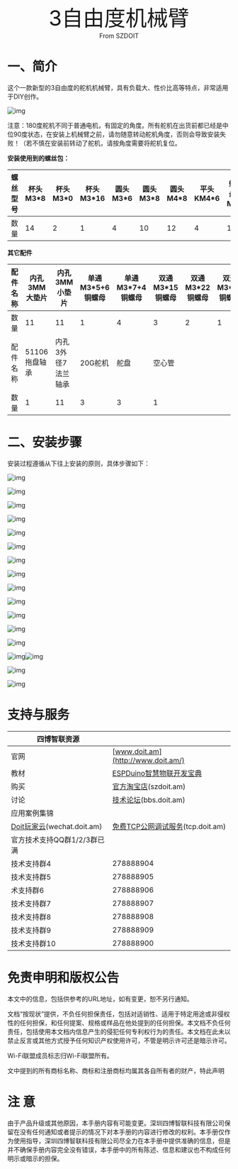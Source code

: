 <center><font size=10> 3自由度机械臂</center></font>
<center> From SZDOIT</center>

# 一、简介

这个一款新型的3自由度的舵机机械臂，具有负载大、性价比高等特点，非常适用于DIY创作。

![img](wps1.jpg) 

 

注意：180度舵机不同于普通电机，有固定的角度。所有舵机在出货前都已经是中位90度状态，在安装上机械臂之前，请勿随意转动舵机角度，否则会导致安装失败！（若不慎在安装前转动了舵机，请按角度需要将舵机复位。



**安装使用到的螺丝包：**

| 螺丝型号 | 杯头M3*8 | 杯头M3*0 | 杯头M3*16 | 圆头M3*6 | 圆头M3*8 | 圆头M4*8 | 平头KM4*6 | 螺母M3 | 合计 |
| -------- | -------- | -------- | --------- | -------- | -------- | -------- | --------- | ------ | ---- |
| 数量     | 14       | 2        | 1         | 4        | 10       | 12       | 4         | 13     | 74   |

**其它配件**

| 配件名称 | 内孔3MM大垫片 | 内孔3MM小垫片      | 单通M3*5+6铜螺母 | 单通M3*7+4铜螺母 | 双通M3*15铜螺母 | 双通M3*22铜螺母 | 双通M3*11铜螺母 | 双通M3*10铜螺母 | 双通M3*7铜螺母 | 双通M4*9铜螺母 |
| -------- | ------------- | ------------------ | ---------------- | ---------------- | --------------- | --------------- | --------------- | --------------- | -------------- | -------------- |
| 数量     | 11            | 11                 | 1                | 4                | 3               | 2               | 1               | 1               | 1              | 4              |
| 配件名称 | 51106拖盘轴承 | 内孔3外径7法兰轴承 | 20G舵机          | 舵盘             | 空心管          |                 |                 |                 |                |                |
| 数量     | 1             | 11                 | 3                | 3                | 1               |                 |                 |                 |                |                |

# 二、安装步骤

安装过程遵循从下往上安装的原则，具体步骤如下：

![img](wps2.jpg) 

![img](wps3.jpg) 

![img](wps4.jpg) 

![img](wps5.jpg) 

![img](wps6.jpg) 

![img](wps7.jpg) 

![img](wps8.jpg) 

![img](wps9.jpg) 

![img](wps10.jpg) 

![img](wps11.jpg) 

![img](wps12.jpg) 

![img](wps13.jpg) 

![img](wps14.jpg) 

![img](wps15.jpg)![img](wps16.jpg) 

![img](wps17.jpg) 

![img](wps18.jpg) 

#  支持与服务

| 四博智联资源                                        |                                                              |
| --------------------------------------------------- | ------------------------------------------------------------ |
| 官网                                                | [www.doit.am](http://www.doit.am/)                           |
| 教材                                                | [ESPDuino智慧物联开发宝典](https://item.taobao.com/item.htm?spm=a1z10.3-c.w4002-7420449993.9.Bgp1Ll&id=520583000610) |
| 购买                                                | [官方淘宝店](https://szdoit.taobao.com/)(szdoit.am)          |
| 讨论                                                | [技术论坛](http://bbs.doit.am/forum.php)(bbs.doit.am)        |
| 应用案例集锦                                        |                                                              |
| [Doit玩家云](http://wechat.doit.am)(wechat.doit.am) | [免费TCP公网调试服务](http://tcp.doit.am)(tcp.doit.am)       |
| 官方技术支持QQ群1/2/3群已满                         |                                                              |
| 技术支持群4                                         | 278888904                                                    |
| 技术支持群5                                         | 278888905                                                    |
| 术支持群6                                           | 278888906                                                    |
| 技术支持群7                                         | 278888907                                                    |
| 技术支持群8                                         | 278888908                                                    |
| 技术支持群9                                         | 278888909                                                    |
| 技术支持群10                                        | 278888900                                                    |

# 免责申明和版权公告

本文中的信息，包括供参考的URL地址，如有变更，恕不另行通知。 

文档“按现状”提供，不负任何担保责任，包括对适销性、适用于特定用途或非侵权性的任何担保，和任何提案、规格或样品在他处提到的任何担保。本文档不负任何责任，包括使用本文档内信息产生的侵犯任何专利权行为的责任。本文档在此未以禁止反言或其他方式授予任何知识产权使用许可，不管是明示许可还是暗示许可。 

Wi-Fi联盟成员标志归Wi-Fi联盟所有。

文中提到的所有商标名称、商标和注册商标均属其各自所有者的财产，特此声明 

# 注 意

由于产品升级或其他原因，本手册内容有可能变更。深圳四博智联科技有限公司保留在没有任何通知或者提示的情况下对本手册的内容进行修改的权利。本手册仅作为使用指导，深圳四博智联科技有限公司尽全力在本手册中提供准确的信息，但是并不确保手册内容完全没有错误，本手册中的所有陈述、信息和建议也不构成任何明示或暗示的担保。

